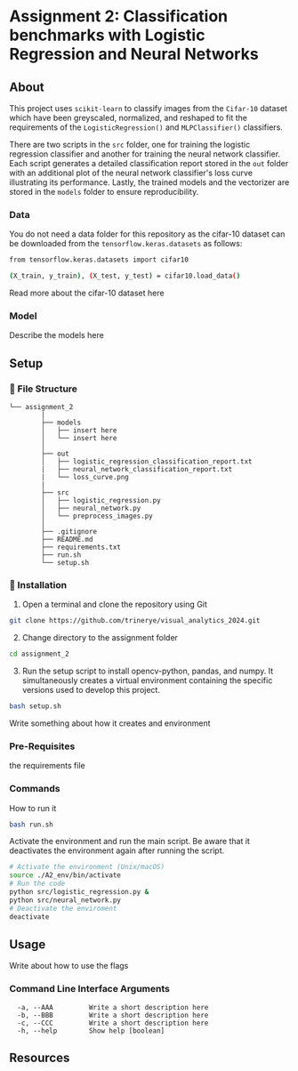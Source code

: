 # Assignment 2: Classification benchmarks with Logistic Regression and Neural Networks

## About

This project uses ``scikit-learn`` to classify images from the ``Cifar-10`` dataset which have been greyscaled, normalized, and reshaped to fit the requirements of the ``LogisticRegression()`` and ``MLPClassifier()`` classifiers. 

There are two scripts in the ``src`` folder, one for training the logistic regression classifier and another for training the neural network classifier. Each script generates a detailed classification report stored in the ``out`` folder with an additional plot of the neural network classifier's loss curve illustrating its performance. Lastly, the trained models and the vectorizer are stored in the ``models`` folder to ensure reproducibility.

### Data

You do not need a data folder for this repository as the cifar-10 dataset can be downloaded from the ``tensorflow.keras.datasets`` as follows:

```sh
from tensorflow.keras.datasets import cifar10

(X_train, y_train), (X_test, y_test) = cifar10.load_data()
```
Read more about the cifar-10 dataset here

### Model

Describe the models here

## Setup

###  :file_folder: File Structure

```
└── assignment_2
        |
        ├── models
        │   ├── insert here
        │   └── insert here
        │      
        ├── out
        │   ├── logistic_regression_classification_report.txt
        |   ├── neural_network_classification_report.txt
        |   └── loss_curve.png
        |
        ├── src
        │   ├── logistic_regression.py
        │   ├── neural_network.py
        │   └── preprocess_images.py
        │     
        ├── .gitignore
        ├── README.md
        ├── requirements.txt
        ├── run.sh
        └── setup.sh
```

###  :electric_plug: Installation

 1. Open a terminal and clone the repository using Git 
```sh
git clone https://github.com/trinerye/visual_analytics_2024.git
```

2. Change directory to the assignment folder 
```sh
cd assignment_2
```

3. Run the setup script to install opencv-python, pandas, and numpy. It simultaneously creates a virtual environment containing the specific versions used to develop this project. 
```sh
bash setup.sh
```

Write something about how it creates and environment 

### Pre-Requisites

the requirements file

### Commands

How to run it

```sh
bash run.sh
```
Activate the environment and run the main script. Be aware that it deactivates the environment again after running the  script.

```sh
# Activate the environment (Unix/macOS)
source ./A2_env/bin/activate
# Run the code
python src/logistic_regression.py &
python src/neural_network.py 
# Deactivate the enviroment
deactivate
```

## Usage

Write about how to use the flags

### Command Line Interface Arguments 

```
  -a, --AAA         Write a short description here
  -b, --BBB         Write a short description here
  -c, --CCC         Write a short description here
  -h, --help        Show help [boolean]

```

## Resources